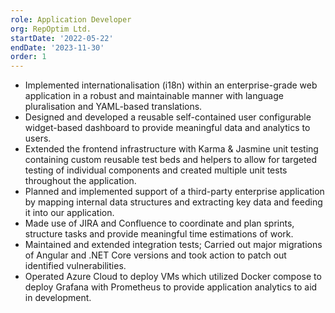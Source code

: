 ```yaml
---
role: Application Developer
org: RepOptim Ltd.
startDate: '2022-05-22'
endDate: '2023-11-30'
order: 1
---
```


- Implemented internationalisation (i18n) within an enterprise-grade web application in a robust and maintainable manner with language pluralisation and YAML-based translations.
- Designed and developed a reusable self-contained user configurable widget-based dashboard to provide meaningful data and analytics to users.
- Extended the frontend infrastructure with Karma & Jasmine unit testing containing custom reusable test beds and helpers to allow for targeted testing of individual components and created multiple unit tests throughout the application.
- Planned and implemented support of a third-party enterprise application by mapping internal data structures and extracting key data and feeding it into our application.
- Made use of JIRA and Confluence to coordinate and plan sprints, structure tasks and provide meaningful time estimations of work.
- Maintained and extended integration tests; Carried out major migrations of Angular and .NET Core versions and took action to patch out identified vulnerabilities.
- Operated Azure Cloud to deploy VMs which utilized Docker compose to deploy Grafana with Prometheus to provide application analytics to aid in development.